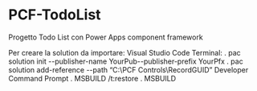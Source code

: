 # PCF-TodoList
Progetto Todo List con Power Apps component framework

Per creare la solution da importare:
 Visual Studio Code Terminal:
  . pac solution init --publisher-name YourPub--publisher-prefix YourPfx
  . pac solution add-reference --path “C:\PCF Controls\RecordGUID”
 Developer Command Prompt 
  . MSBUILD /t:restore
  . MSBUILD
